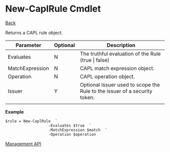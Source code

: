 ﻿
New-CaplRule Cmdlet
===
[Back](MgmtApi.md)

Returns a CAPL rule object.

| **Parameter**   | **Optional** | **Description**                                                           |
|-----------------|--------------|---------------------------------------------------------------------------|
| Evaluates       | N            | The truthful evaluation of the Rule (true \| false)                       |
| MatchExpression | N            | CAPL match expression object.                                             |
| Operation       | N            | CAPL operation object.                                                    |
| Issuer          | Y            | Optional Issuer used to scope the Rule to the issuer of a security token. |
|                 |              |                                                                           
**Example**
```
$rule = New-CaplRule  `
                   -Evaluates $true  `
                   -MatchExpression $match  `
                   -Operation $operation
```
[Management API](MgmtApi.md)
